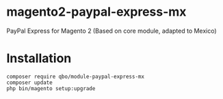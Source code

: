 # magento2-paypal-express-mx
PayPal Express for Magento 2 (Based on core module, adapted to Mexico)
# Installation
```
composer require qbo/module-paypal-express-mx
composer update
php bin/magento setup:upgrade
```
